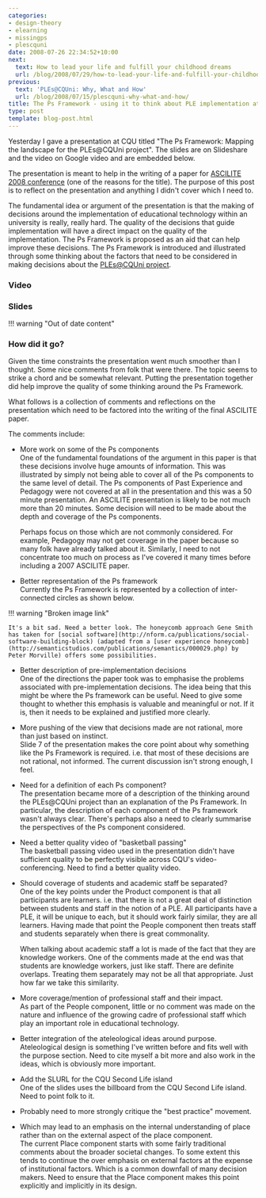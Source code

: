 ```yaml
---
categories:
- design-theory
- elearning
- missingps
- plescquni
date: 2008-07-26 22:34:52+10:00
next:
  text: How to lead your life and fulfill your childhood dreams
  url: /blog/2008/07/29/how-to-lead-your-life-and-fulfill-your-childhood-dreams/
previous:
  text: 'PLEs@CQUni: Why, What and How'
  url: /blog/2008/07/15/plescquni-why-what-and-how/
title: The Ps Framework - using it to think about PLE implementation at CQU
type: post
template: blog-post.html
---
```

Yesterday I gave a presentation at CQU titled "The Ps Framework: Mapping the landscape for the PLEs@CQUni project". The slides are on Slideshare and the video on Google video and are embedded below.

The presentation is meant to help in the writing of a paper for [ASCILITE 2008 conference](http://www.ascilite.org.au/conferences/melbourne08/) (one of the reasons for the title). The purpose of this post is to reflect on the presentation and anything I didn't cover which I need to.

The fundamental idea or argument of the presentation is that the making of decisions around the implementation of educational technology within an university is really, really hard. The quality of the decisions that guide implementation will have a direct impact on the quality of the implementation. The Ps Framework is proposed as an aid that can help improve these decisions. The Ps Framework is introduced and illustrated through some thinking about the factors that need to be considered in making decisions about the [PLEs@CQUni project](http://cddu.cqu.edu.au/index.php/PLEs%40CQUni).

### Video

### Slides

!!! warning "Out of date content"

### How did it go?

Given the time constraints the presentation went much smoother than I thought. Some nice comments from folk that were there. The topic seems to strike a chord and be somewhat relevant. Putting the presentation together did help improve the quality of some thinking around the Ps Framework.

What follows is a collection of comments and reflections on the presentation which need to be factored into the writing of the final ASCILITE paper.

The comments include:

- More work on some of the Ps components  
    One of the fundamental foundations of the argument in this paper is that these decisions involve huge amounts of information. This was illustrated by simply not being able to cover all of the Ps components to the same level of detail. The Ps components of Past Experience and Pedagogy were not covered at all in the presentation and this was a 50 minute presentation. An ASCILITE presentation is likely to be not much more than 20 minutes. Some decision will need to be made about the depth and coverage of the Ps components.
    
    Perhaps focus on those which are not commonly considered. For example, Pedagogy may not get coverage in the paper because so many folk have already talked about it. Similarly, I need to not concentrate too much on process as I've covered it many times before including a 2007 ASCILITE paper.
    
- Better representation of the Ps framework  
    Currently the Ps Framework is represented by a collection of inter-connected circles as shown below. 
    
    
!!! warning "Broken image link"


    
    It's a bit sad. Need a better look. The honeycomb approach Gene Smith has taken for [social software](http://nform.ca/publications/social-software-building-block) (adapted from a [user experience honeycomb](http://semanticstudios.com/publications/semantics/000029.php) by Peter Morville) offers some possibilities.
- Better description of pre-implementation decisions  
    One of the directions the paper took was to emphasise the problems associated with pre-implementation decisions. The idea being that this might be where the Ps framework can be useful. Need to give some thought to whether this emphasis is valuable and meaningful or not. If it is, then it needs to be explained and justified more clearly.
- More pushing of the view that decisions made are not rational, more than just based on instinct.  
    Slide 7 of the presentation makes the core point about why something like the Ps Framework is required. i.e. that most of these decisions are not rational, not informed. The current discussion isn't strong enough, I feel.
- Need for a definition of each Ps component?  
    The presentation became more of a description of the thinking around the PLEs@CQUni project than an explanation of the Ps Framework. In particular, the description of each component of the Ps framework wasn't always clear. There's perhaps also a need to clearly summarise the perspectives of the Ps component considered.
- Need a better quality video of "basketball passing"  
    The basketball passing video used in the presentation didn't have sufficient quality to be perfectly visible across CQU's video-conferencing. Need to find a better quality video.
- Should coverage of students and academic staff be separated?  
    One of the key points under the Product component is that all participants are learners. i.e. that there is not a great deal of distinction between students and staff in the notion of a PLE. All participants have a PLE, it will be unique to each, but it should work fairly similar, they are all learners. Having made that point the People component then treats staff and students separately when there is great commonality.
    
    When talking about academic staff a lot is made of the fact that they are knowledge workers. One of the comments made at the end was that students are knowledge workers, just like staff. There are definite overlaps. Treating them separately may not be all that appropriate. Just how far we take this similarity.
    
- More coverage/mention of professional staff and their impact.  
    As part of the People component, little or no comment was made on the nature and influence of the growing cadre of professional staff which play an important role in educational technology.
- Better integration of the ateleological ideas around purpose.  
    Ateleological design is something I've written before and fits well with the purpose section. Need to cite myself a bit more and also work in the ideas, which is obviously more important.
- Add the SLURL for the CQU Second Life island  
    One of the slides uses the billboard from the CQU Second Life island. Need to point folk to it.
- Probably need to more strongly critique the "best practice" movement.  
    
- Which may lead to an emphasis on the internal understanding of place rather than on the external aspect of the place component.  
    The current Place component starts with some fairly traditional comments about the broader societal changes. To some extent this tends to continue the over emphasis on external factors at the expense of institutional factors. Which is a common downfall of many decision makers. Need to ensure that the Place component makes this point explicitly and implicitly in its design.